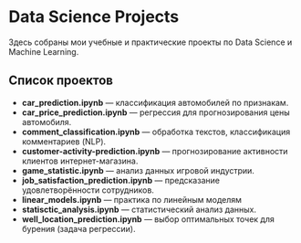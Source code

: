# Data Science Projects

Здесь собраны мои учебные и практические проекты по Data Science и Machine Learning.  

## Список проектов

- **car_prediction.ipynb** — классификация автомобилей по признакам.  
- **car_price_prediction.ipynb** — регрессия для прогнозирования цены автомобиля.  
- **comment_classification.ipynb** — обработка текстов, классификация комментариев (NLP).  
- **customer-activity-prediction.ipynb** — прогнозирование активности клиентов интернет-магазина.  
- **game_statistic.ipynb** — анализ данных игровой индустрии.  
- **job_satisfaction_prediction.ipynb** — предсказание удовлетворённости сотрудников.  
- **linear_models.ipynb** — практика по линейным моделям 
- **statisctic_analysis.ipynb** — статистический анализ данных.  
- **well_location_prediction.ipynb** — выбор оптимальных точек для бурения (задача регрессии).  
